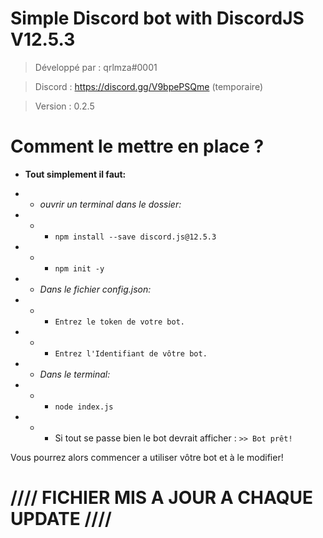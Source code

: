 # Simple Discord bot with DiscordJS V12.5.3

> Développé par : qrlmza#0001

> Discord : https://discord.gg/V9bpePSQme (temporaire)

> Version : 0.2.5

# Comment le mettre en place ?
- **Tout simplement il faut:**
- - *ouvrir un terminal dans le dossier:*
- - - `npm install --save discord.js@12.5.3`
- - - `npm init -y`

- - *Dans le fichier config.json:*
- - - `Entrez le token de votre bot.`
- - - `Entrez l'Identifiant de vôtre bot.`

- - *Dans le terminal:*
- - - `node index.js`
- - - Si tout se passe bien le bot devrait afficher : `>> Bot prêt!`

Vous pourrez alors commencer a utiliser vôtre bot et à le modifier!

# //// FICHIER MIS A JOUR A CHAQUE UPDATE ////